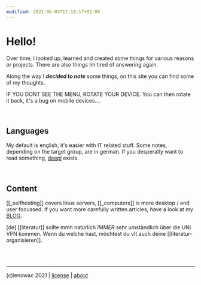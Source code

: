 ```yaml
---
modified: 2021-06-03T11:18:17+02:00
---
```


# Hello!

Over time, I looked up, learned and created some things for various reasons or projects. There are also things Im tired of answering again.

Along the way I ***decided to note*** some things, on this site you can find some of my thoughts.

IF YOU DONT SEE THE MENU, ROTATE YOUR DEVICE. You can then rotate it back, it's a bug on mobile devices....

<br/>

## Languages

My default is english, it's easier with IT related stuff. Some notes, depending on the target group, are in german. 
If you desperatly want to read something, [deepl](https://deepl.com) exists.

<br/>

## Content

[[_selfhosting]] covers linux servers, [[_computers]] is more desktop / end user focussed.
If you want more carefully written articles, have a look at my [BLOG](https://blog.decided.to).

[de] [[literatur]] sollte mmn natürlich _IMMER_ sehr umständlich über die UNI VPN kommen. Wenn du welche hast, möchtest du vlt auch deine [[literatur-organisieren]].

<br/>
<br/>

-------
(c)lenowac 2021 | [license](https://decided.to/license) | [about](https://decided.to/license)
